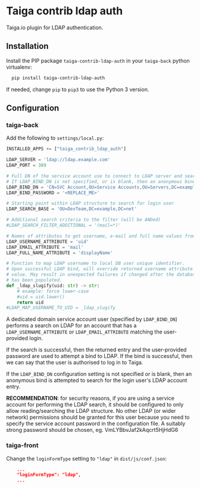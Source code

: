 # Taiga contrib ldap auth

Taiga.io plugin for LDAP authentication.


## Installation

Install the PIP package `taiga-contrib-ldap-auth` in your
`taiga-back` python virtualenv:

```bash
  pip install taiga-contrib-ldap-auth
```

If needed, change `pip` to `pip3` to use the Python 3 version.


## Configuration

### taiga-back

Add the following to `settings/local.py`:

```python
INSTALLED_APPS += ["taiga_contrib_ldap_auth"]

LDAP_SERVER = 'ldap://ldap.example.com'
LDAP_PORT = 389

# Full DN of the service account use to connect to LDAP server and search for login user's account entry
# If LDAP_BIND_DN is not specified, or is blank, then an anonymous bind is attempated
LDAP_BIND_DN = 'CN=SVC Account,OU=Service Accounts,OU=Servers,DC=example,DC=com'
LDAP_BIND_PASSWORD = '<REPLACE_ME>'

# Starting point within LDAP structure to search for login user
LDAP_SEARCH_BASE = 'OU=DevTeam,DC=example,DC=net'

# Additional search criteria to the filter (will be ANDed)
#LDAP_SEARCH_FILTER_ADDITIONAL = '(mail=*)'

# Names of attributes to get username, e-mail and full name values from
LDAP_USERNAME_ATTRIBUTE = 'uid'
LDAP_EMAIL_ATTRIBUTE = 'mail'
LDAP_FULL_NAME_ATTRIBUTE = 'displayName'

# Function to map LDAP username to local DB user unique identifier.
# Upon successful LDAP bind, will override returned username attribute
# value. May result in unexpected failures if changed after the database
# has been populated.
def _ldap_slugify(uid: str) -> str:
    # example: force lower-case
    #uid = uid.lower()
    return uid
#LDAP_MAP_USERNAME_TO_UID = _ldap_slugify
```

A dedicated domain service account user (specified by `LDAP_BIND_DN`)
performs a search on LDAP for an account that has a
`LDAP_USERNAME_ATTRIBUTE` or `LDAP_EMAIL_ATTRIBUTE` matching the
user-provided login.

If the search is successful, then the returned entry and the
user-provided password  are used to attempt a bind to LDAP. If the bind is
successful, then we can say that the user is authorised to log in to
Taiga.

If the `LDAP_BIND_DN` configuration setting is not specified or is
blank, then an anonymous bind is attempted to search for the login
user's LDAP account entry.

**RECOMMENDATION**: for security reasons, if you are using a service
account for performing the LDAP search, it should be configured to only
allow reading/searching the LDAP structure. No other LDAP (or wider
network) permissions should be granted for this user because you need
to specify the service account password in the configuration file. A
suitably strong password should be chosen, eg. VmLYBbvJaf2kAqcrt5HjHdG6


### taiga-front

Change the `loginFormType` setting to `"ldap"` in `dist/js/conf.json`:

```json
    ...
    "loginFormType": "ldap",
    ...
```
